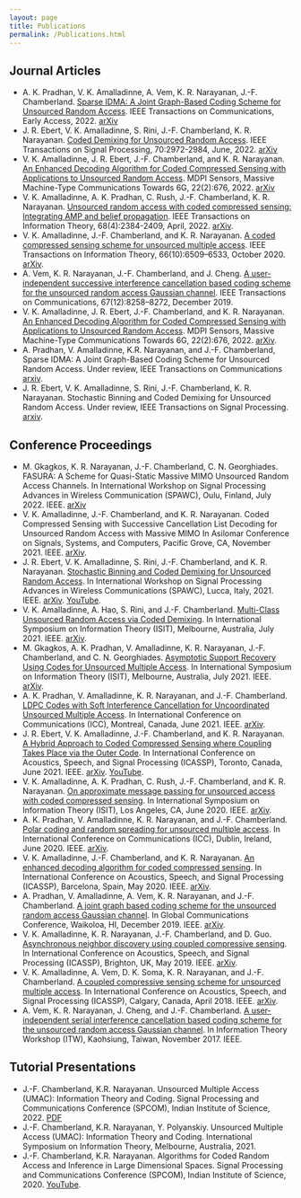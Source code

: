 ```yaml
---
layout: page
title: Publications
permalink: /Publications.html
---
```


## Journal Articles

* A. K. Pradhan, V. K. Amalladinne, A. Vem, K. R. Narayanan, J.-F. Chamberland.
[Sparse IDMA: A Joint Graph-Based Coding Scheme for Unsourced Random Access](https://dx.doi.org/10.1109/TCOMM.2022.3183590).
IEEE Transactions on Communications, Early Access, 2022.
[arXiv](https://arxiv.org/abs/1906.05410)
* J. R. Ebert, V. K. Amalladinne, S. Rini, J.-F. Chamberland, K. R. Narayanan.
[Coded Demixing for Unsourced Random Access](https://dx.doi.org/10.1109/TSP.2022.3182224).
IEEE Transactions on Signal Processing, 70:2972-2984, June, 2022.
[arXiv](https://arxiv.org/abs/2203.00239)
* V. K. Amalladinne, J. R. Ebert, J.-F. Chamberland, and K. R. Narayanan.
[An Enhanced Decoding Algorithm for Coded Compressed Sensing with Applications to Unsourced Random Access](https://dx.doi.org/10.3390/s22020676).
MDPI Sensors, Massive Machine-Type Communications Towards 6G, 22(2):676, 2022. 
[arXiv](https://arxiv.org/abs/2112.00270)
* V. K. Amalladinne, A. K. Pradhan, C. Rush, J.-F. Chamberland, K. R. Narayanan.
[Unsourced random access with coded compressed sensing: Integrating AMP and belief propagation](https://dx.doi.org/10.1109/TIT.2021.3136437).
IEEE Transactions on Information Theory, 68(4):2384-2409, April, 2022.
[arXiv](https://arxiv.org/abs/2010.04364).
* V. K. Amalladinne, J.-F. Chamberland, and K. R. Narayanan.
[A coded compressed sensing scheme for unsourced multiple access](https://dx.doi.org/10.1109/TIT.2020.3012948).
IEEE Transactions on Information Theory, 66(10):6509–6533, October 2020.
[arXiv](https://arxiv.org/abs/1809.04745).
* A. Vem, K. R. Narayanan, J.-F. Chamberland, and J. Cheng.
[A user-independent successive interference cancellation based coding scheme for the unsourced random access Gaussian channel](https://dx.doi.org/10.1109/TCOMM.2019.2940216).
IEEE Transactions on Communications, 67(12):8258–8272, December 2019.
* V. K. Amalladinne, J. R. Ebert, J.-F. Chamberland, and K. R. Narayanan.
[An Enhanced Decoding Algorithm for Coded Compressed Sensing with Applications to Unsourced Random Access](https://doi.org/10.3390/s22020676).
MDPI Sensors, Massive Machine-Type Communications Towards 6G, 22(2):676, 2022.
[arXiv](https://arxiv.org/abs/2112.00270).
* A. Pradhan, V. Amalladinne, K.R. Narayanan, and J.-F. Chamberland,
Sparse IDMA: A Joint Graph-Based Coding Scheme for Unsourced Random Access.
Under review, IEEE Transactions on Communications
[arxiv](https://arxiv.org/abs/1906.05410).
* J. R. Ebert, V. K. Amalladinne, S. Rini, J.-F. Chamberland, K. R. Narayanan.
Stochastic Binning and Coded Demixing for Unsourced Random Access.
Under review, IEEE Transactions on Signal Processing.
[arxiv](https://arxiv.org/abs/2104.05686).


## Conference Proceedings

* M. Gkagkos, K. R. Narayanan, J.-F. Chamberland, C. N. Georghiades.
FASURA: A Scheme for Quasi-Static Massive MIMO Unsourced Random Access Channels.
In International Workshop on Signal Processing Advances in Wireless Communication (SPAWC), Oulu, Finland, July 2022. IEEE.
[arXiv](https://arxiv.org/abs/2202.11042)
* V. K. Amalladinne, J.-F. Chamberland, and K. R. Narayanan.
Coded Compressed Sensing with Successive Cancellation List Decoding for Unsourced Random Access with Massive MIMO
In Asilomar Conference on Signals, Systems, and Computers, Pacific Grove, CA, November 2021. IEEE.
[arXiv](https://arxiv.org/abs/2105.02185).
* J. R. Ebert, V. K. Amalladinne, S. Rini, J.-F. Chamberland, and K. R. Narayanan.
[Stochastic Binning and Coded Demixing for Unsourced Random Access](https://dx.doi.org/10.1109/SPAWC51858.2021.9593113).
In International Workshop on Signal Processing Advances in Wireless Communications (SPAWC), Lucca, Italy, 2021. IEEE.
[arXiv](https://arxiv.org/abs/2104.05686).
[YouTube](https://www.youtube.com/watch?v=XsF1dVAo-jk).
* V. K. Amalladinne, A. Hao, S. Rini, and J.-F. Chamberland.
[Multi-Class Unsourced Random Access via Coded Demixing](https://dx.doi.org/10.1109/ISIT45174.2021.9517816).
In International Symposium on Information Theory (ISIT), Melbourne, Australia, July 2021. IEEE.
[arXiv](https://arxiv.org/abs/2102.07704).
* M. Gkagkos, A. K. Pradhan, V. Amalladinne, K. R. Narayanan, J.-F. Chamberland, and C. N. Georghiades.
[Asymptotic Support Recovery Using Codes for Unsourced Multiple Access](https://dx.doi.org/10.1109/ISIT45174.2021.9517995).
In International Symposium on Information Theory (ISIT), Melbourne, Australia, July 2021. IEEE.
[arXiv](https://arxiv.org/abs/2105.12840).
* A. K. Pradhan, V. Amalladinne, K. R. Narayanan, and J.-F. Chamberland.
[LDPC Codes with Soft Interference Cancellation for Uncoordinated Unsourced Multiple Access](https://dx.doi.org/10.1109/ICC42927.2021.9500486).
In International Conference on Communications (ICC), Montreal, Canada, June 2021. IEEE.
[arXiv](https://arxiv.org/abs/2105.13985).
* J. R. Ebert, V. K. Amalladinne, J.-F. Chamberland, and K. R. Narayanan.
[A Hybrid Approach to Coded Compressed Sensing where Coupling Takes Place via the Outer Code](https://dx.doi.org/10.1109/ICASSP39728.2021.9414469).
In International Conference on Acoustics, Speech, and Signal Processing (ICASSP), Toronto, Canada, June 2021. IEEE.
[arXiv](https://arxiv.org/abs/2010.11380).
[YouTube](https://youtu.be/E36JJxv-7bU).
* V. K. Amalladinne, A. K. Pradhan, C. Rush, J.-F. Chamberland, and K. R. Narayanan.
[On approximate message passing for unsourced access with coded compressed sensing](https://dx.doi.org/10.1109/ISIT44484.2020.9173954).
In International Symposium on Information Theory (ISIT), Los Angeles, CA, June 2020. IEEE.
[arXiv](https://arxiv.org/abs/2001.03705).
* A. K. Pradhan, V. Amalladinne, K. R. Narayanan, and J.-F. Chamberland.
[Polar coding and random spreading for unsourced multiple access](https://dx.doi.org/10.1109/ICC40277.2020.9148687).
In International Conference on Communications (ICC), Dublin, Ireland, June 2020. IEEE.
[arXiv](https://arxiv.org/abs/1911.01009).
* V. K. Amalladinne, J.-F. Chamberland, and K. R. Narayanan.
[An enhanced decoding algorithm for coded compressed sensing](https://dx.doi.org/10.1109/ICASSP40776.2020.9054142).
In International Conference on Acoustics, Speech, and Signal Processing (ICASSP), Barcelona, Spain, May 2020. IEEE.
[arXiv](https://arxiv.org/abs/1910.09704).
* A. Pradhan, V. Amalladinne, A. Vem, K. R. Narayanan, and J.-F. Chamberland.
[A joint graph based coding scheme for the unsourced random access Gaussian channel](https://dx.doi.org/10.1109/GLOBECOM38437.2019.9013278).
In Global Communications Conference, Waikoloa, HI, December 2019. IEEE.
[arXiv](https://arxiv.org/abs/1906.05410).
* V. K. Amalladinne, K. R. Narayanan, J.-F. Chamberland, and D. Guo.
[Asynchronous neighbor discovery using coupled compressive sensing](https://dx.doi.org/10.1109/ICASSP.2019.8682935).
In International Conference on Acoustics, Speech, and Signal Processing (ICASSP), Brighton, UK, May 2019. IEEE.
[arXiv](https://arxiv.org/abs/1811.00687).
* V. K. Amalladinne, A. Vem, D. K. Soma, K. R. Narayanan, and J.-F. Chamberland.
[A coupled compressive sensing scheme for unsourced multiple access](https://dx.doi.org/10.1109/ICASSP.2018.8461402).
In International Conference on Acoustics, Speech, and Signal Processing (ICASSP), Calgary, Canada, April 2018. IEEE.
[arXiv](https://arxiv.org/abs/1806.00138).
* A. Vem, K. R. Narayanan, J. Cheng, and J.-F. Chamberland.
[A user-independent serial interference cancellation based coding scheme for the unsourced random access Gaussian channel](https://dx.doi.org/10.1109/ITW.2017.8278023).
In Information Theory Workshop (ITW), Kaohsiung, Taiwan, November 2017. IEEE.


## Tutorial Presentations

* J.-F. Chamberland, K.R. Narayanan.
Unsourced Multiple Access (UMAC): Information Theory and Coding.
Signal Processing and Communications Conference (SPCOM), Indian Institute of Science, 2022.
[PDF](assets/ePrint/SPCOM2022/SPCOM2022.pdf)
* J.-F. Chamberland, K.R. Narayanan, Y. Polyanskiy.
Unsourced Multiple Access (UMAC): Information Theory and Coding.
International Symposium on Information Theory, Melbourne, Australia, 2021.
* J.-F. Chamberland, K.R. Narayanan.
Algorithms for Coded Random Access and Inference in Large Dimensional Spaces.
Signal Processing and Communications Conference (SPCOM), Indian Institute of Science, 2020.
[YouTube](https://youtube.com/playlist?list=PLUd5FtcfdZfkT9gUpYw7q97yHUABQzZbL).

